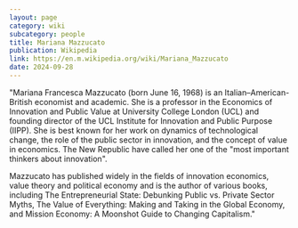 ```yaml
---
layout: page
category: wiki
subcategory: people
title: Mariana Mazzucato
publication: Wikipedia
link: https://en.m.wikipedia.org/wiki/Mariana_Mazzucato
date: 2024-09-28
---
```


"Mariana Francesca Mazzucato (born June 16, 1968) is an Italian–American-British economist and academic. She is a professor in the Economics of Innovation and Public Value at University College London (UCL) and founding director of the UCL Institute for Innovation and Public Purpose (IIPP). She is best known for her work on dynamics of technological change, the role of the public sector in innovation, and the concept of value in economics. The New Republic have called her one of the "most important thinkers about innovation".

Mazzucato has published widely in the fields of innovation economics, value theory and political economy and is the author of various books, including The Entrepreneurial State: Debunking Public vs. Private Sector Myths, The Value of Everything: Making and Taking in the Global Economy, and Mission Economy: A Moonshot Guide to Changing Capitalism."
